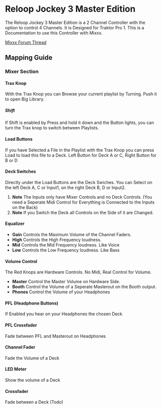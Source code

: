 # Reloop Jockey 3 Master Edition

The Reloop Jockey 3 Master Edition is a 2 Channel Controller with the
option to control 4 Channels. It is Designed for Traktor Pro 1. This is
a Documentation to use this Controller with Mixxx.

[Mixxx Forum Thread](http://mixxx.org/forums/viewtopic.php?f=7&t=5418)

## Mapping Guide

### Mixer Section

#### Trax Knop

With the Trax Knop you can Browse your current playlist by Turning. Push
it to open Big Library.

##### Shift

If Shift is enabled by Press and hold it down and the Button lights, you
can turn the Trax knop to switch between Playlists.

#### Load Buttons

If you have Selected a File in the Playlist with the Trax Knop you can
press Load to load this file to a Deck. Left Button for Deck A or C,
Right Button for B or D

#### Deck Switches

Directly under the Load Buttons are the Deck Swiches. You can Select on
the left Deck A, C or Input1, on the right Deck B, D or Input2.

1.  **Note** The Inputs only have Mixer Controls and no Deck Controls.
    (You need a Seperate Midi Control for Everything is Connected to the
    Inputs on the Back)
2.  **Note** If you Switch the Deck all Controls on the Side of it are
    Changed.

#### Equalizer

  - **Gain** Controls the Maximum Volume of the Channel Faders.
  - **High** Controls the High Frequency loudness.
  - **Mid** Controls the Mid Frequency loudness. Like Voice
  - **Low** Controls the Low Frequency loudness. Like Bass

#### Volume Control

The Red Knops are Hardware Controls. No Midi, Real Control for Volume.

  - **Master** Control the Master Volume on Hardware Side.
  - **Booth** Control the Volume of a Seperate Masterout on the Booth
    output.
  - **Phones** Control the Volume of your Headphones

#### PFL (Headphone Buttons)

If Enabled you hear on your Headphones the chosen Deck

#### PFL Crossfader

Fade between PFL and Masterout on Headphones

#### Channel Fader

Fade the Volume of a Deck

#### LED Meter

Show the volume of a Deck

#### Crossfader

Fade between a Deck (Todo)
